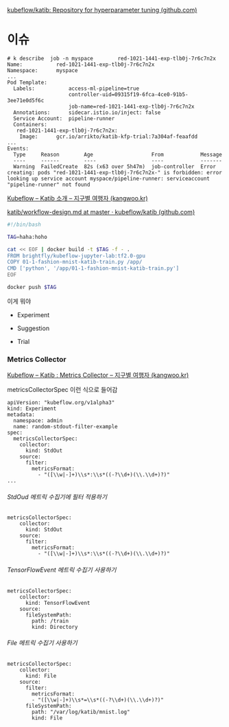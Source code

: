 [kubeflow/katib: Repository for hyperparameter tuning (github.com)](https://github.com/kubeflow/katib)



# 이슈

```
# k describe  job -n myspace        red-1021-1441-exp-tlb0j-7r6c7n2x
Name:           red-1021-1441-exp-tlb0j-7r6c7n2x
Namespace:      myspace
...
Pod Template:
  Labels:           access-ml-pipeline=true
                    controller-uid=09315f19-6fca-4ce0-91b5-3ee71e0d5f6c
                    job-name=red-1021-1441-exp-tlb0j-7r6c7n2x
  Annotations:      sidecar.istio.io/inject: false
  Service Account:  pipeline-runner
  Containers:
   red-1021-1441-exp-tlb0j-7r6c7n2x:
    Image:      gcr.io/arrikto/katib-kfp-trial:7a304af-feaafdd
...
Events:
  Type     Reason        Age                   From            Message
  ----     ------        ----                  ----            -------
  Warning  FailedCreate  82s (x63 over 5h47m)  job-controller  Error creating: pods "red-1021-1441-exp-tlb0j-7r6c7n2x-" is forbidden: error looking up service account myspace/pipeline-runner: serviceaccount "pipeline-runner" not found
```



[Kubeflow – Katib 소개 – 지구별 여행자 (kangwoo.kr)](https://kangwoo.kr/2020/03/20/kubeflow-katib-소개/)

[katib/workflow-design.md at master · kubeflow/katib (github.com)](https://github.com/kubeflow/katib/blob/master/docs/workflow-design.md)



```sh
#!/bin/bash

TAG=haha:hoho

cat << EOF | docker build -t $TAG -f - . 
FROM brightfly/kubeflow-jupyter-lab:tf2.0-gpu
COPY 01-1-fashion-mnist-katib-train.py /app/
CMD ['python', '/app/01-1-fashion-mnist-katib-train.py']
EOF

docker push $TAG
```





이게 뭐야

- Experiment

- Suggestion

- Trial



### Metrics Collector

[Kubeflow – Katib : Metrics Collector – 지구별 여행자 (kangwoo.kr)](https://www.kangwoo.kr/2020/03/21/kubeflow-katib-metrics-collector/)

metricsCollectorSpec 이런 식으로 들어감

```
apiVersion: "kubeflow.org/v1alpha3"
kind: Experiment
metadata:
  namespace: admin
  name: random-stdout-filter-example
spec:
  metricsCollectorSpec:
    collector:
      kind: StdOut
    source:
      filter:
        metricsFormat:
          - "([\\w|-]+)\\s*:\\s*((-?\\d+)(\\.\\d+)?)"
...          
```

###### StdOud 메트릭 수집기에 필터 적용하기

```
metricsCollectorSpec:
    collector:
      kind: StdOut
    source:
      filter:
        metricsFormat:
          - "([\\w|-]+)\\s*:\\s*((-?\\d+)(\\.\\d+)?)"
```

###### TensorFlowEvent 메트릭 수집기 사용하기

```
metricsCollectorSpec:
    collector:
      kind: TensorFlowEvent
    source:
      fileSystemPath:
        path: /train
        kind: Directory
```

###### File 메트릭 수집기 사용하기

```
metricsCollectorSpec:
    collector:
      kind: File
    source:
      filter:
        metricsFormat:
        - "([\\w|-]+)\\s*=\\s*((-?\\d+)(\\.\\d+)?)"
      fileSystemPath:
        path: "/var/log/katib/mnist.log"
        kind: File
```

